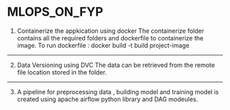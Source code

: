 # MLOPS_ON_FYP
1) Containerize the appkication using docker
The containerize folder contains all the required folders and dockerfile to containerize the image.
To run dockerfile : docker build -t build project-image
----------------------------------------------------------------------------------------------------------
2) Data Versioning using DVC
The data can be retrieved from the remote file location stored in the folder.
----------------------------------------------------------------------------------------------------------
3) A pipeline for preprocessing data , building model and training model is created using apache airflow python library and DAG modeules.
